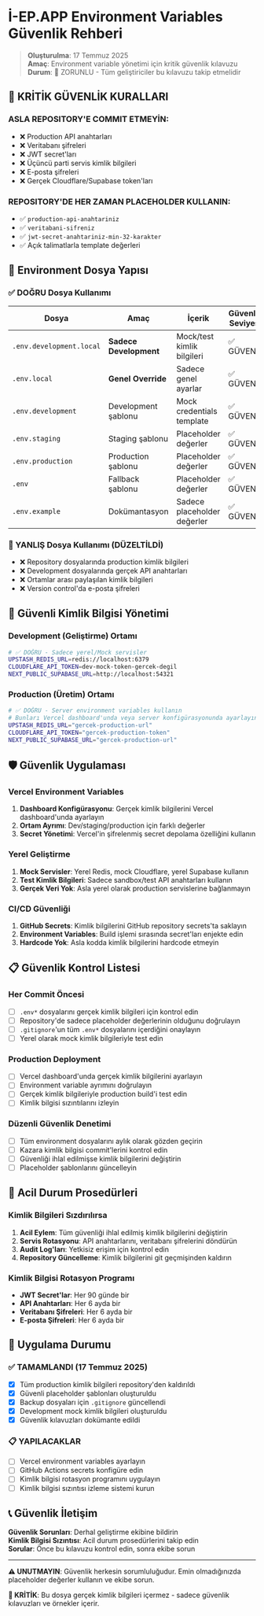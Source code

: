 # İ-EP.APP Environment Variables Güvenlik Rehberi

> **Oluşturulma**: 17 Temmuz 2025  
> **Amaç**: Environment variable yönetimi için kritik güvenlik kılavuzu  
> **Durum**: 🚨 ZORUNLU - Tüm geliştiriciler bu kılavuzu takip etmelidir

## 🚨 KRİTİK GÜVENLİK KURALLARI

### **ASLA REPOSITORY'E COMMIT ETMEYİN:**

- ❌ Production API anahtarları
- ❌ Veritabanı şifreleri
- ❌ JWT secret'ları
- ❌ Üçüncü parti servis kimlik bilgileri
- ❌ E-posta şifreleri
- ❌ Gerçek Cloudflare/Supabase token'ları

### **REPOSITORY'DE HER ZAMAN PLACEHOLDER KULLANIN:**

- ✅ `production-api-anahtariniz`
- ✅ `veritabani-sifreniz`
- ✅ `jwt-secret-anahtariniz-min-32-karakter`
- ✅ Açık talimatlarla template değerleri

## 📁 Environment Dosya Yapısı

### **✅ DOĞRU Dosya Kullanımı**

| Dosya                    | Amaç                | İçerik                    | Güvenlik Seviyesi | Öncelik |
| ------------------------ | ------------------- | ------------------------- | ----------------- | ------- |
| `.env.development.local` | **Sadece Development** | Mock/test kimlik bilgileri | ✅ GÜVENLİ        | **1** |
| `.env.local`             | **Genel Override**     | Sadece genel ayarlar      | ✅ GÜVENLİ        | **2** |
| `.env.development`       | Development şablonu    | Mock credentials template | ✅ GÜVENLİ        | 3 |
| `.env.staging`           | Staging şablonu        | Placeholder değerler      | ✅ GÜVENLİ        | 3 |
| `.env.production`        | Production şablonu     | Placeholder değerler      | ✅ GÜVENLİ        | 3 |
| `.env`                   | Fallback şablonu       | Placeholder değerler      | ✅ GÜVENLİ        | 4 |
| `.env.example`           | Dokümantasyon          | Sadece placeholder değerler | ✅ GÜVENLİ        | - |

### **🚨 YANLIŞ Dosya Kullanımı (DÜZELTİLDİ)**

- ❌ Repository dosyalarında production kimlik bilgileri
- ❌ Development dosyalarında gerçek API anahtarları
- ❌ Ortamlar arası paylaşılan kimlik bilgileri
- ❌ Version control'da e-posta şifreleri

## 🔐 Güvenli Kimlik Bilgisi Yönetimi

### **Development (Geliştirme) Ortamı**

```bash
# ✅ DOĞRU - Sadece yerel/Mock servisler
UPSTASH_REDIS_URL=redis://localhost:6379
CLOUDFLARE_API_TOKEN=dev-mock-token-gercek-degil
NEXT_PUBLIC_SUPABASE_URL=http://localhost:54321
```

### **Production (Üretim) Ortamı**

```bash
# ✅ DOĞRU - Server environment variables kullanın
# Bunları Vercel dashboard'unda veya server konfigürasyonunda ayarlayın
UPSTASH_REDIS_URL="gercek-production-url"
CLOUDFLARE_API_TOKEN="gercek-production-token"
NEXT_PUBLIC_SUPABASE_URL="gercek-production-url"
```

## 🛡️ Güvenlik Uygulaması

### **Vercel Environment Variables**

1. **Dashboard Konfigürasyonu**: Gerçek kimlik bilgilerini Vercel dashboard'unda ayarlayın
2. **Ortam Ayrımı**: Dev/staging/production için farklı değerler
3. **Secret Yönetimi**: Vercel'in şifrelenmiş secret depolama özelliğini kullanın

### **Yerel Geliştirme**

1. **Mock Servisler**: Yerel Redis, mock Cloudflare, yerel Supabase kullanın
2. **Test Kimlik Bilgileri**: Sadece sandbox/test API anahtarları kullanın
3. **Gerçek Veri Yok**: Asla yerel olarak production servislerine bağlanmayın

### **CI/CD Güvenliği**

1. **GitHub Secrets**: Kimlik bilgilerini GitHub repository secrets'ta saklayın
2. **Environment Variables**: Build işlemi sırasında secret'ları enjekte edin
3. **Hardcode Yok**: Asla kodda kimlik bilgilerini hardcode etmeyin

## 📋 Güvenlik Kontrol Listesi

### **Her Commit Öncesi**

- [ ] `.env*` dosyalarını gerçek kimlik bilgileri için kontrol edin
- [ ] Repository'de sadece placeholder değerlerinin olduğunu doğrulayın
- [ ] `.gitignore`'un tüm `.env*` dosyalarını içerdiğini onaylayın
- [ ] Yerel olarak mock kimlik bilgileriyle test edin

### **Production Deployment**

- [ ] Vercel dashboard'unda gerçek kimlik bilgilerini ayarlayın
- [ ] Environment variable ayrımını doğrulayın
- [ ] Gerçek kimlik bilgileriyle production build'i test edin
- [ ] Kimlik bilgisi sızıntılarını izleyin

### **Düzenli Güvenlik Denetimi**

- [ ] Tüm environment dosyalarını aylık olarak gözden geçirin
- [ ] Kazara kimlik bilgisi commit'lerini kontrol edin
- [ ] Güvenliği ihlal edilmişse kimlik bilgilerini değiştirin
- [ ] Placeholder şablonlarını güncelleyin

## 🚨 Acil Durum Prosedürleri

### **Kimlik Bilgileri Sızdırılırsa**

1. **Acil Eylem**: Tüm güvenliği ihlal edilmiş kimlik bilgilerini değiştirin
2. **Servis Rotasyonu**: API anahtarlarını, veritabanı şifrelerini döndürün
3. **Audit Log'ları**: Yetkisiz erişim için kontrol edin
4. **Repository Güncelleme**: Kimlik bilgilerini git geçmişinden kaldırın

### **Kimlik Bilgisi Rotasyon Programı**

- **JWT Secret'lar**: Her 90 günde bir
- **API Anahtarları**: Her 6 ayda bir
- **Veritabanı Şifreleri**: Her 6 ayda bir
- **E-posta Şifreleri**: Her 6 ayda bir

## 🔧 Uygulama Durumu

### **✅ TAMAMLANDI (17 Temmuz 2025)**

- [x] Tüm production kimlik bilgileri repository'den kaldırıldı
- [x] Güvenli placeholder şablonları oluşturuldu
- [x] Backup dosyaları için `.gitignore` güncellendi
- [x] Development mock kimlik bilgileri oluşturuldu
- [x] Güvenlik kılavuzları dokümante edildi

### **📋 YAPILACAKLAR**

- [ ] Vercel environment variables ayarlayın
- [ ] GitHub Actions secrets konfigüre edin
- [ ] Kimlik bilgisi rotasyon programını uygulayın
- [ ] Kimlik bilgisi sızıntısı izleme sistemi kurun

## 📞 Güvenlik İletişim

**Güvenlik Sorunları**: Derhal geliştirme ekibine bildirin  
**Kimlik Bilgisi Sızıntısı**: Acil durum prosedürlerini takip edin  
**Sorular**: Önce bu kılavuzu kontrol edin, sonra ekibe sorun

---

**⚠️ UNUTMAYIN**: Güvenlik herkesin sorumluluğudur. Emin olmadığınızda placeholder değerler kullanın ve ekibe sorun.

**🚨 KRİTİK**: Bu dosya gerçek kimlik bilgileri içermez - sadece güvenlik kılavuzları ve örnekler içerir.
